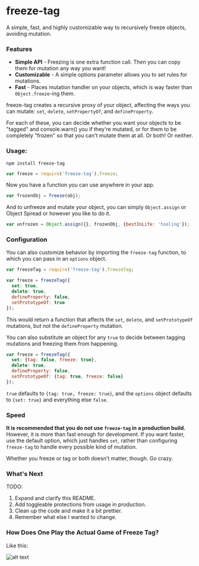 # freeze-tag

A simple, fast, and highly customizable way to recursively freeze objects, avoiding mutation.

### Features

* **Simple API** - Freezing is one extra function call. Then you can copy them for mutation any way you want!
* **Customizable** - A simple options parameter allows you to set rules for mutations.
* **Fast** - Places mutation handler on your objects, which is way faster than `Object.freeze`-ing them.

freeze-tag creates a recursive proxy of your object, affecting the ways you can mutate: `set`, `delete`, `setPropertyOf`, and `defineProperty`.

For each of these, you can decide whether you want your objects to be "tagged" and console.warn()  you if they're mutated, or for them to be completely "frozen" so that you can't mutate them at all. Or both! Or neither.

### Usage:

```shell
npm install freeze-tag
```

```javascript
var freeze = require('freeze-tag').freeze;
```

Now you have a function you can use anywhere in your app.

```javascript
var frozenObj = freeze(obj);
```

And to unfreeze and mutate your object, you can simply `Object.assign` or Object Spread or however you like to do it.

```javascript
var unfrozen = Object.assign({}, frozenObj, {bestInLife: 'tooling'});
```

### Configuration

You can also customize behavior by importing the `freeze-tag` function, to which you can pass in an `options` object.

```javascript
var freezeTag = require('freeze-tag').freezeTag;

var freeze = freezeTag({
  set: true,
  delete: true,
  defineProperty: false,
  setPrototypeOf: true
});
```

This would return a function that affects the `set`, `delete`, and `setPrototypeOf` mutations, but not the `defineProperty` mutation.

You can also substitute an object for any `true` to decide between tagging mutations and freezing them from happening.

```javascript
var freeze = freezeTag({
  set: {tag: false, freeze: true},
  delete: true,
  defineProperty: false,
  setPrototypeOf: {tag: true, freeze: false}
});
```

`true` defaults to `{tag: true, freeze: true}`, and the `options` object defaults to `{set: true}` and everything else `false`.

### Speed

**It is recommended that you do not use `freeze-tag` in a production build.** However, it is more than fast enough for development. If you want faster, use the default option, which just handles `set`, rather than  configuring `freeze-tag` to handle every possible kind of mutation.

Whether you freeze or tag or both doesn't matter, though. Go crazy.

### What's Next

TODO:
1. Expand and clarify this README.
2. Add toggleable protections from usage in production.
3. Clean up the code and make it a bit prettier.
4. Remember what else I wanted to change.

### How Does One Play the Actual Game of Freeze Tag?

Like this:

![alt text][freeze tag gif]

[freeze tag gif]: http://www.footy4kids.co.uk/wp-content/uploads/2015/09/freeze.gif "how to play freeze tag?"
